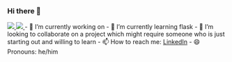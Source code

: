 ### Hi there 👋

<!--
**tatermysalad/tatermysalad** is a ✨ _special_ ✨ repository because its `README.md` (this file) appears on your GitHub profile.
Here are some ideas to get you started:
-->
<a href="https://github.com/tatermysalad">
<img src="https://raw.githubusercontent.com/tatermysalad/github-stats/master/generated/overview.svg" />
<img src="https://raw.githubusercontent.com/tatermysalad/github-stats/master/generated/languages.svg" />
</a>
- 🔭 I’m currently working on 
- 🌱 I’m currently learning flask
- 👯 I’m looking to collaborate on a project which might require someone who is just starting out and willing to learn
<!-- - 🤔 I’m looking for help with python classes -->
<!-- - 💬 Ask me about my animals or -->
- 📫 How to reach me: <a href="https://www.linkedin.com/in/edward-dougherty-998ab21b3/">LinkedIn</a>
- 😄 Pronouns: he/him
<!-- - ⚡ Fun fact: ... -->

